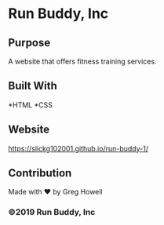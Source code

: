 # Run Buddy, Inc

## Purpose
A website that offers fitness training services.

## Built With
*HTML
*CSS

## Website
https://slickg102001.github.io/run-buddy-1/

## Contribution
Made with ❤️ by Greg Howell

### ©️2019 Run Buddy, Inc
